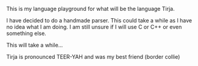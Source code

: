 This is my language playground for what will be the language Tirja.

I have decided to do a handmade parser. This could take a while as I have no idea what I am doing. 
I am still unsure if I will use C or C++ or even something else. 

This will take a while...

Tirja is pronounced TEER-YAH and was my best friend (border collie) 
